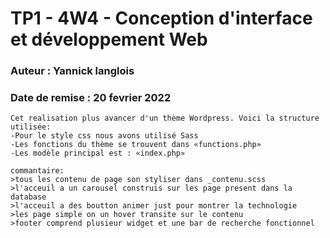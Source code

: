 # TP1 - 4W4 - Conception d'interface et développement Web
### Auteur : Yannick langlois 
### Date de remise : 20 fevrier 2022

```
Cet realisation plus avancer d'un thème Wordpress. Voici la structure utilisée:
-Pour le style css nous avons utilisé Sass
-Les fonctions du thème se trouvent dans «functions.php»
-Les modèle principal est : «index.php»

commantaire:
>tous les contenu de page son styliser dans _contenu.scss
>l'acceuil a un carousel construis sur les page present dans la database
>l'acceuil a des boutton animer just pour montrer la technologie
>les page simple on un hover transite sur le contenu
>footer comprend plusieur widget et une bar de recherche fonctionnel